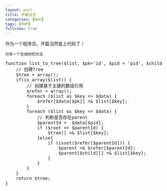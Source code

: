 ```yaml
---
layout: post
title: 开篇日志
categories: [Web]
tags: [PHP]
fullview: true
---
```


作为一个程序员，开篇当然是上代码了！	

`分享一个生成树的方法`
<pre>
function list_to_tree($list, $pk='id', $pid = 'pid', $child = '_child', $root = 0) {
	// 创建Tree
	$tree = array();
	if(is_array($list)) {
    	// 创建基于主键的数组引用
        $refer = array();
        foreach ($list as $key => $data) {
            $refer[$data[$pk]] =& $list[$key];
        }
        foreach ($list as $key => $data) {
            // 判断是否存在parent
            $parentId =  $data[$pid];
            if ($root == $parentId) {
                $tree[] =& $list[$key];
            }else{
                if (isset($refer[$parentId])) {
                    $parent =& $refer[$parentId];
                    $parent[$child][] =& $list[$key];
                }
            }
        }
    }
    return $tree;
}
</pre>